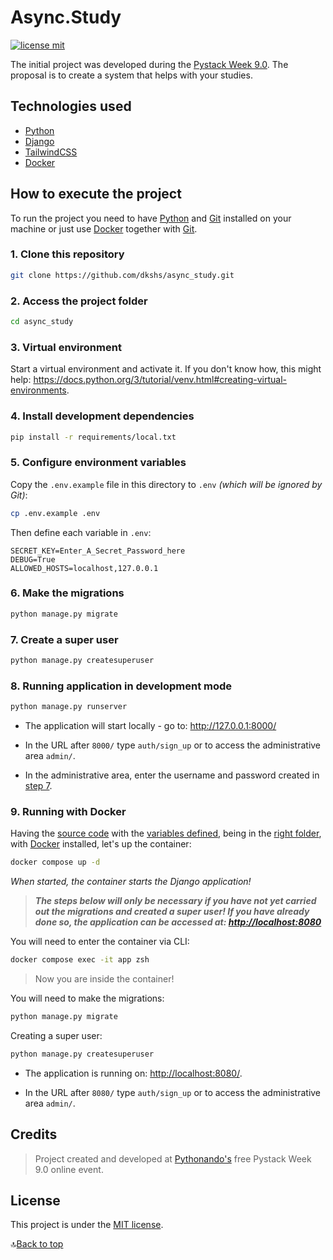 # Async.Study

[![license mit](https://img.shields.io/badge/licence-MIT-blue)](../LICENSE)

The initial project was developed during the [Pystack Week 9.0](https://pythonando.com.br/).
The proposal is to create a system that helps with your studies.

## Technologies used

- [Python](https://www.python.org/)
- [Django](https://www.djangoproject.com/)
- [TailwindCSS](https://tailwindcss.com/)
- [Docker](https://www.docker.com/)

## How to execute the project

To run the project you need to have [Python](https://www.python.org/) and [Git](https://git-scm.com) installed on your machine or just use [Docker](#9-running-with-docker) together with [Git](https://git-scm.com).

### 1. Clone this repository

```bash
git clone https://github.com/dkshs/async_study.git
```

### 2. Access the project folder

```bash
cd async_study
```

### 3. Virtual environment

Start a virtual environment and activate it. If you don't know how, this might help: <https://docs.python.org/3/tutorial/venv.html#creating-virtual-environments>.

### 4. Install development dependencies

```bash
pip install -r requirements/local.txt
```

### 5. Configure environment variables

Copy the `.env.example` file in this directory to `.env` _(which will be ignored by Git)_:

```bash
cp .env.example .env
```

Then define each variable in `.env`:

```env
SECRET_KEY=Enter_A_Secret_Password_here
DEBUG=True
ALLOWED_HOSTS=localhost,127.0.0.1
```

### 6. Make the migrations

```bash
python manage.py migrate
```

### 7. Create a super user

```bash
python manage.py createsuperuser
```

### 8. Running application in development mode

```bash
python manage.py runserver
```

- The application will start locally - go to: <http://127.0.0.1:8000/>

- In the URL after `8000/` type `auth/sign_up` or to access the administrative area `admin/`.

- In the administrative area, enter the username and password created in [step 7](#7-create-a-super-user).

### 9. Running with Docker

Having the [source code](#1-clone-this-repository) with the [variables defined](#5-configure-environment-variables), being in the [right folder](#2-access-the-project-folder), with [Docker](https://www.docker.com/) installed, let's up the container:

```bash
docker compose up -d
```

_When started, the container starts the Django application!_

> **_The steps below will only be necessary if you have not yet carried out the migrations and created a super user! If you have already done so, the application can be accessed at: <http://localhost:8080>_**

You will need to enter the container via CLI:

```bash
docker compose exec -it app zsh
```

> Now you are inside the container!

You will need to make the migrations:

```bash
python manage.py migrate
```

Creating a super user:

```bash
python manage.py createsuperuser
```

- The application is running on: <http://localhost:8080/>.

- In the URL after `8080/` type `auth/sign_up` or to access the administrative area `admin/`.

## Credits

> Project created and developed at [Pythonando's](https://github.com/Pythonando) free Pystack Week 9.0 online event.

## License

This project is under the [MIT license](/LICENSE).

🔝[Back to top](#asyncstudy)
